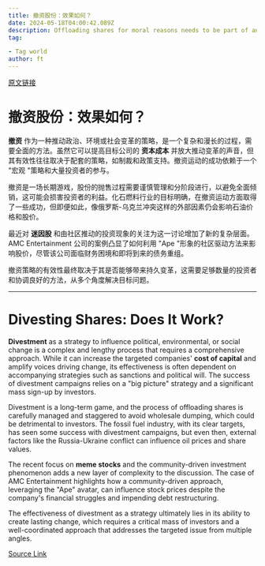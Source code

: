 ```yaml
---
title: 撤资股份：效果如何？
date: 2024-05-18T04:00:42.089Z
description: Offloading shares for moral reasons needs to be part of an overarching strategy
tag: 

- Tag world
author: ft
---
```


[原文链接](https://ft.com/content/db602c9d-ad59-4f9f-a9db-d5ce5d79ac39)

# 撤资股份：效果如何？

**撤资** 作为一种推动政治、环境或社会变革的策略，是一个复杂和漫长的过程，需要全面的方法。虽然它可以提高目标公司的 **资本成本** 并放大推动变革的声音，但其有效性往往取决于配套的策略，如制裁和政策支持。撤资运动的成功依赖于一个 "宏观 "策略和大量投资者的参与。

撤资是一场长期游戏，股份的抛售过程需要谨慎管理和分阶段进行，以避免全面倾销，这可能会损害投资者的利益。化石燃料行业的目标明确，在撤资运动方面取得了一些成功，但即便如此，像俄罗斯-乌克兰冲突这样的外部因素仍会影响石油价格和股价。

最近对 **迷因股** 和由社区推动的投资现象的关注为这一讨论增加了新的复杂层面。AMC Entertainment 公司的案例凸显了如何利用 "Ape "形象的社区驱动方法来影响股价，尽管该公司面临财务困境和即将到来的债务重组。

撤资策略的有效性最终取决于其是否能够带来持久变革，这需要足够数量的投资者和协调良好的方法，从多个角度解决目标问题。

---

# Divesting Shares: Does It Work? 

**Divestment** as a strategy to influence political, environmental, or social change is a complex and lengthy process that requires a comprehensive approach. While it can increase the targeted companies' **cost of capital** and amplify voices driving change, its effectiveness is often dependent on accompanying strategies such as sanctions and political will. The success of divestment campaigns relies on a "big picture" strategy and a significant mass sign-up by investors. 

Divestment is a long-term game, and the process of offloading shares is carefully managed and staggered to avoid wholesale dumping, which could be detrimental to investors. The fossil fuel industry, with its clear targets, has seen some success with divestment campaigns, but even then, external factors like the Russia-Ukraine conflict can influence oil prices and share values. 

The recent focus on **meme stocks** and the community-driven investment phenomenon adds a new layer of complexity to the discussion. The case of AMC Entertainment highlights how a community-driven approach, leveraging the "Ape" avatar, can influence stock prices despite the company's financial struggles and impending debt restructuring. 

The effectiveness of divestment as a strategy ultimately lies in its ability to create lasting change, which requires a critical mass of investors and a well-coordinated approach that addresses the targeted issue from multiple angles.

[Source Link](https://ft.com/content/db602c9d-ad59-4f9f-a9db-d5ce5d79ac39)

